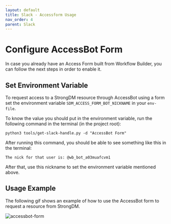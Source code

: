 ```yaml
---
layout: default
title: Slack - Accessform Usage
nav_order: 4
parent: Slack
---
```


# Configure AccessBot Form

In case you already have an Access Form built from Workflow Builder, you can follow the next steps in order to enable it.

## Set Environment Variable

To request access to a StrongDM resource through AccessBot using a form set the environment variable `SDM_ACCESS_FORM_BOT_NICKNAME` in your `env-file`.

To know the value you should put in the environment variable, run the following command in the terminal (in the project root):

```
python3 tools/get-slack-handle.py -d "AccessBot Form" 
```
After running this command, you should be able to see something like this in the terminal:

```
The nick for that user is: @wb_bot_a03muafcvm1
```

After that, use this nickname to set the environment variable mentioned above.

## Usage Example

The following gif shows an example of how to use the AccessBot form to request a resource from StrongDM.

![accessbot-form](https://user-images.githubusercontent.com/82273420/163173633-243771d8-a31c-4f79-aaf6-102eb4265286.gif)
